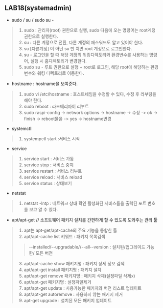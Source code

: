 ## LAB18(systemadmin)
* sudo / su / sudo su -
> 1. sudo : 관리자(root) 권한으로 실행, sudo 다음에 오는 명령어는 root계정 권한으로 실행한다.
> 2. su : 다른 계정으로 전환, 다른 계정의 패스워드도 알고 있어야 한다.
> 3. su [다른계정] 이 아닌 su 만 치면 root 계정으로 로그인한다.
> 4. su - 로그인을 할 때 해당 계정의 워킹디렉토리와 환경변수를 사용하는 명령어, 실행 시 홈디렉토리가 변경한다.
> 5. sudo su - 루트 권한으로 실행 + root로 로그인, 해당 root에 해당하는 환경변수와 워킹 디렉토리로 이동한다.

* hostname : hostname을 보여준다.
> 1. sudo vi /etc/hostname : 호스트네임을 수정할 수 있다, 수정 후 리부팅을 해야 한다.
> 2. sudo reboot : 라즈베리파이 리부트
> 3. sudo raspi-config -> network options -> hostname -> 수정 -> ok -> finish -> reboot물음 -> yes -> hostname변경

* systemctl
> 1. systempctl start <servicename> :서비스 시작

* service
> 1. service <servicename> start : 서비스 가동
> 2. service <servicename> stop : 서비스 중지
> 3. service <servicename> restart : 서비스 리부트
> 4. service <servicename> reload : 서비스 reload
> 5. service <servicename> status : 상태보기

* netstat
> 1. netstat -lntp : 네트워크 상태 확인 활성화된 서비스들을 출력된 포트 번호를 보고 알 수 있다.

* apt/apt-get // 소프트웨어 패키지 설치를 간편하게 할 수  있도록 도와주는 관리 툴
> 1. apt는 apt-get/apt-cache의 주요 기능을 통합한 툴
> 2. apt/apt-cache list 키워드 : 패키지 목록검색
> >  --installed/--upgradable//--all--version : 설치된/업그레이드 가능한/ 모든 버전
> 3. apt/apt-cache show 패키지명 : 패키지 상세 정보 검색
> 4. apt/apt-get install 패키지명 : 패키지 설치
> 5. apt/apt-get remove 패키지명 : 패키지 삭제(설정파일 삭제x)
> 6. apt/apt-get 패키지명 : 설정파일제거
> 7. apt/apt-get update : 사용가능한 패키지와 버전 리스트 업데이트
> 8. apt/apt-get autoremove : 사용하지 않는 패키지 제거
> 9. apt-get upgrade : 설치된 모든 패키지 업데이트
